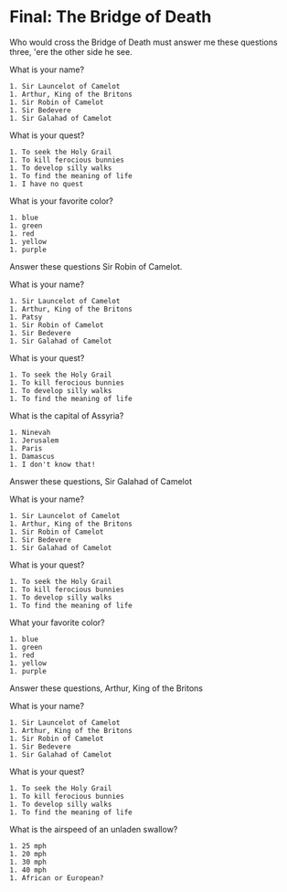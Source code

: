 <!--
%\VignetteEngine{knitr::knitr}
%\VignetteIndexEntry{exam3}
-->

# Final: The Bridge of Death




Who would cross the Bridge of Death must answer me these questions three, 'ere the other side he see.

What is your name?

    1. Sir Launcelot of Camelot
    1. Arthur, King of the Britons
    1. Sir Robin of Camelot
    1. Sir Bedevere
    1. Sir Galahad of Camelot

What is your quest?

    1. To seek the Holy Grail
    1. To kill ferocious bunnies
    1. To develop silly walks
    1. To find the meaning of life
    1. I have no quest

What is your favorite color?

    1. blue
    1. green
    1. red
    1. yellow
    1. purple

Answer these questions Sir Robin of Camelot.

What is your name?

    1. Sir Launcelot of Camelot
    1. Arthur, King of the Britons
    1. Patsy
    1. Sir Robin of Camelot
    1. Sir Bedevere
    1. Sir Galahad of Camelot

What is your quest?

    1. To seek the Holy Grail
    1. To kill ferocious bunnies
    1. To develop silly walks
    1. To find the meaning of life

What is the capital of Assyria?

    1. Ninevah
    1. Jerusalem
    1. Paris
    1. Damascus
    1. I don't know that!



Answer these questions, Sir Galahad of Camelot

What is your name?

    1. Sir Launcelot of Camelot
    1. Arthur, King of the Britons
    1. Sir Robin of Camelot
    1. Sir Bedevere
    1. Sir Galahad of Camelot

What is your quest?

    1. To seek the Holy Grail
    1. To kill ferocious bunnies
    1. To develop silly walks
    1. To find the meaning of life

What your favorite color?

    1. blue
    1. green
    1. red
    1. yellow
    1. purple



Answer these questions, Arthur, King of the Britons

What is your name?

    1. Sir Launcelot of Camelot
    1. Arthur, King of the Britons
    1. Sir Robin of Camelot
    1. Sir Bedevere
    1. Sir Galahad of Camelot

What is your quest?

    1. To seek the Holy Grail
    1. To kill ferocious bunnies
    1. To develop silly walks
    1. To find the meaning of life

What is the airspeed of an unladen swallow?

    1. 25 mph
    1. 20 mph
    1. 30 mph
    1. 40 mph
    1. African or European?

